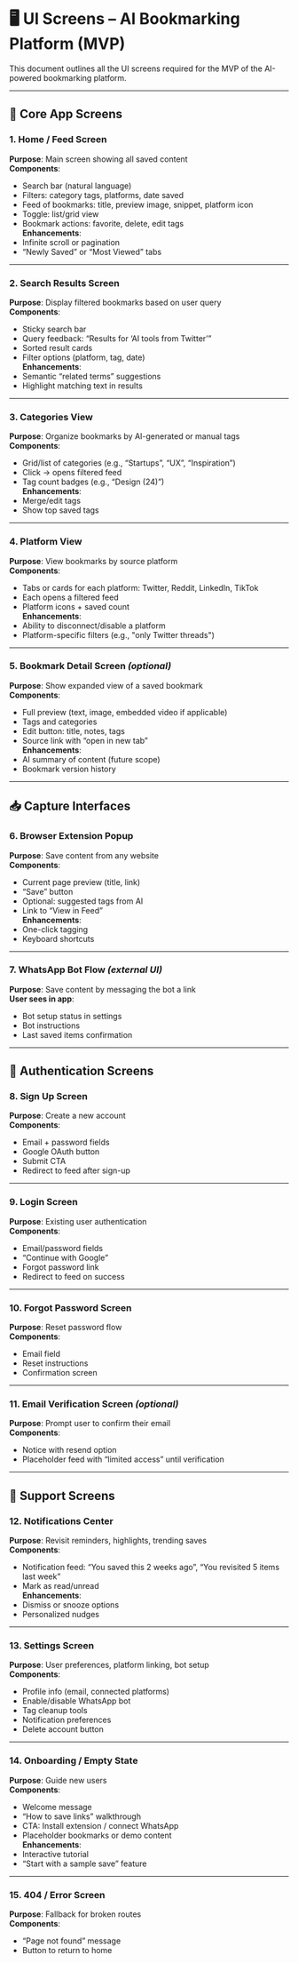 # 🖥️ UI Screens – AI Bookmarking Platform (MVP)

This document outlines all the UI screens required for the MVP of the AI-powered bookmarking platform.

---

## 🧠 Core App Screens

### 1. Home / Feed Screen
**Purpose**: Main screen showing all saved content  
**Components**:
- Search bar (natural language)
- Filters: category tags, platforms, date saved
- Feed of bookmarks: title, preview image, snippet, platform icon
- Toggle: list/grid view
- Bookmark actions: favorite, delete, edit tags  
**Enhancements**:
- Infinite scroll or pagination
- “Newly Saved” or “Most Viewed” tabs

---

### 2. Search Results Screen
**Purpose**: Display filtered bookmarks based on user query  
**Components**:
- Sticky search bar
- Query feedback: “Results for ‘AI tools from Twitter’”
- Sorted result cards
- Filter options (platform, tag, date)  
**Enhancements**:
- Semantic “related terms” suggestions
- Highlight matching text in results

---

### 3. Categories View
**Purpose**: Organize bookmarks by AI-generated or manual tags  
**Components**:
- Grid/list of categories (e.g., “Startups”, “UX”, “Inspiration”)
- Click → opens filtered feed
- Tag count badges (e.g., “Design (24)”)  
**Enhancements**:
- Merge/edit tags
- Show top saved tags

---

### 4. Platform View
**Purpose**: View bookmarks by source platform  
**Components**:
- Tabs or cards for each platform: Twitter, Reddit, LinkedIn, TikTok
- Each opens a filtered feed
- Platform icons + saved count  
**Enhancements**:
- Ability to disconnect/disable a platform
- Platform-specific filters (e.g., "only Twitter threads")

---

### 5. Bookmark Detail Screen *(optional)*
**Purpose**: Show expanded view of a saved bookmark  
**Components**:
- Full preview (text, image, embedded video if applicable)
- Tags and categories
- Edit button: title, notes, tags
- Source link with “open in new tab”  
**Enhancements**:
- AI summary of content (future scope)
- Bookmark version history

---

## 📥 Capture Interfaces

### 6. Browser Extension Popup
**Purpose**: Save content from any website  
**Components**:
- Current page preview (title, link)
- “Save” button
- Optional: suggested tags from AI
- Link to “View in Feed”  
**Enhancements**:
- One-click tagging
- Keyboard shortcuts

---

### 7. WhatsApp Bot Flow *(external UI)*
**Purpose**: Save content by messaging the bot a link  
**User sees in app**:
- Bot setup status in settings
- Bot instructions
- Last saved items confirmation

---

## 🔐 Authentication Screens

### 8. Sign Up Screen
**Purpose**: Create a new account  
**Components**:
- Email + password fields
- Google OAuth button
- Submit CTA
- Redirect to feed after sign-up

---

### 9. Login Screen
**Purpose**: Existing user authentication  
**Components**:
- Email/password fields
- “Continue with Google”
- Forgot password link
- Redirect to feed on success

---

### 10. Forgot Password Screen
**Purpose**: Reset password flow  
**Components**:
- Email field
- Reset instructions
- Confirmation screen

---

### 11. Email Verification Screen *(optional)*
**Purpose**: Prompt user to confirm their email  
**Components**:
- Notice with resend option
- Placeholder feed with “limited access” until verification

---

## 🧾 Support Screens

### 12. Notifications Center
**Purpose**: Revisit reminders, highlights, trending saves  
**Components**:
- Notification feed: “You saved this 2 weeks ago”, “You revisited 5 items last week”
- Mark as read/unread  
**Enhancements**:
- Dismiss or snooze options
- Personalized nudges

---

### 13. Settings Screen
**Purpose**: User preferences, platform linking, bot setup  
**Components**:
- Profile info (email, connected platforms)
- Enable/disable WhatsApp bot
- Tag cleanup tools
- Notification preferences
- Delete account button

---

### 14. Onboarding / Empty State
**Purpose**: Guide new users  
**Components**:
- Welcome message
- “How to save links” walkthrough
- CTA: Install extension / connect WhatsApp
- Placeholder bookmarks or demo content  
**Enhancements**:
- Interactive tutorial
- “Start with a sample save” feature

---

### 15. 404 / Error Screen
**Purpose**: Fallback for broken routes  
**Components**:
- “Page not found” message
- Button to return to home
